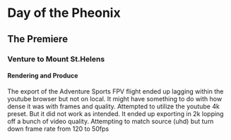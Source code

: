 # Day of the Pheonix

## The Premiere

### Venture to Mount St.Helens

#### Rendering and Produce

The export of the Adventure Sports FPV flight ended up lagging within the youtube browser but not on local. It might have something to do with how dense it was with frames and quality. Attempted to utilize the youtube 4k preset. But it did not work as intended. It ended up exporting in 2k lopping off a bunch of video quality. Attempting to match source (uhd) but turn down frame rate from 120 to 50fps
